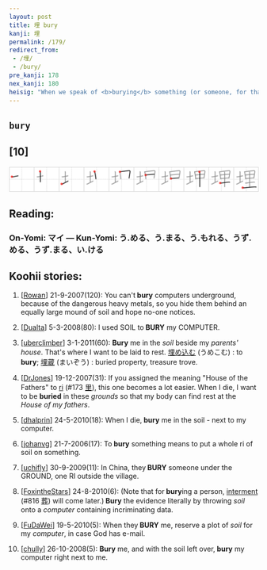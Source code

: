 ```yaml
---
layout: post
title: 埋 bury
kanji: 埋
permalink: /179/
redirect_from:
 - /埋/
 - /bury/
pre_kanji: 178
nex_kanji: 180
heisig: "When we speak of <b>burying</b> something (or someone, for that matter), we usually mean putting them under <i>ground</i>. Only here, we are <b>burying</b> our beloved <i>computer</i> that has served us so well these past years. Behind us a choir chants the &quot;Dies irae, dies illa&quot; and there is much wailing and grief among the bystanders as they pass by to shovel a little <i>dirt</i> into what will be its final resting place. R.I.P."
---
```


## `bury`

## [10]

<div class="stroke"><img src="../images/E59F8B.png" /></div>

## Reading:

### On-Yomi: マイ &mdash; Kun-Yomi: う.める、う.まる、う.もれる、うず.める、うず.まる、い.ける

## Koohii stories:

1) [<a href="http://kanji.koohii.com/profile/Rowan">Rowan</a>] 21-9-2007(120): You can&#039;t<strong> bury</strong> computers underground, because of the dangerous heavy metals, so you hide them behind an equally large mound of soil and hope no-one notices. 

2) [<a href="http://kanji.koohii.com/profile/Dualta">Dualta</a>] 5-3-2008(80): I used SOIL to<strong> BURY</strong> my COMPUTER. 

3) [<a href="http://kanji.koohii.com/profile/uberclimber">uberclimber</a>] 3-1-2011(60): <strong>Bury</strong> me in the <em>soil</em> beside my <em>parents&#039; house</em>. That&#039;s where I want to be laid to rest.   <a href="http://jisho.org/kanji/details/埋め込む">埋め込む</a>   (うめこむ) : to<strong> bury</strong>;   <a href="http://jisho.org/kanji/details/埋蔵">埋蔵</a>   (まいぞう) : buried property, treasure trove. 

4) [<a href="http://kanji.koohii.com/profile/DrJones">DrJones</a>] 19-12-2007(31): If you assigned the meaning &quot;House of the Fathers&quot; to <a href="../173">ri</a> <span class="index">(#173 <a href="http://jisho.org/kanji/details/里">里</a>)</span>, this one becomes a lot easier. When I die, I want to be <strong>buried</strong> in these <em>grounds</em> so that my body can find rest at the <em>House of my fathers</em>. 

5) [<a href="http://kanji.koohii.com/profile/dhalprin">dhalprin</a>] 24-5-2010(18): When I die,<strong> bury</strong> me in the soil - next to my computer. 

6) [<a href="http://kanji.koohii.com/profile/johanvg">johanvg</a>] 21-7-2006(17): To<strong> bury</strong> something means to put a whole ri of soil on something. 

7) [<a href="http://kanji.koohii.com/profile/uchifly">uchifly</a>] 30-9-2009(11): In China, they<strong> BURY</strong> someone under the GROUND, one RI outside the village. 

8) [<a href="http://kanji.koohii.com/profile/FoxintheStars">FoxintheStars</a>] 24-8-2010(6): (Note that for<strong> bury</strong>ing a person, <a href="../816">interment</a> <span class="index">(#816 <a href="http://jisho.org/kanji/details/葬">葬</a>)</span> will come later.)<strong> Bury</strong> the evidence literally by throwing <em>soil</em> onto a <em>computer</em> containing incriminating data. 

9) [<a href="http://kanji.koohii.com/profile/FuDaWei">FuDaWei</a>] 19-5-2010(5): When they<strong> BURY</strong> me, reserve a plot of <em>soil</em> for my <em>computer</em>, in case God has e-mail. 

10) [<a href="http://kanji.koohii.com/profile/chully">chully</a>] 26-10-2008(5): <strong>Bury</strong> me, and with the soil left over,<strong> bury</strong> my computer right next to me. 

